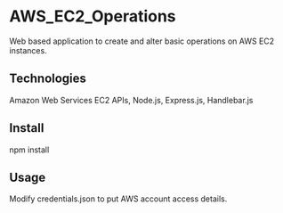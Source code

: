 AWS_EC2_Operations
==================

Web based application to create and alter basic operations on AWS EC2 instances.

## Technologies ## 
Amazon Web Services EC2 APIs, Node.js, Express.js, Handlebar.js

## Install ##
npm install

## Usage ##
Modify credentials.json to put AWS account access details.

